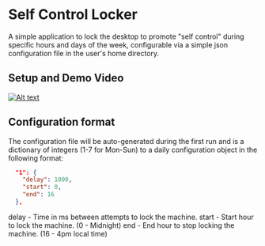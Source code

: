 # Self Control Locker

A simple application to lock the desktop to promote "self control" during specific hours and days of the week, configurable via a simple json configuration file in the user's home directory.

## Setup and Demo Video

[![Alt text](https://www.youtube.com)](https://www.youtube.com/)

## Configuration format

The configuration file will be auto-generated during the first run and is a dictionary of integers (1-7 for Mon-Sun) to a daily configuration object in the following format:

```json
  "1": {
    "delay": 1000,
    "start": 0,
    "end": 16
  },
```

delay - Time in ms between attempts to lock the machine.
start - Start hour to lock the machine. (0 - Midnight)
end - End hour to stop locking the machine. (16 - 4pm local time)
